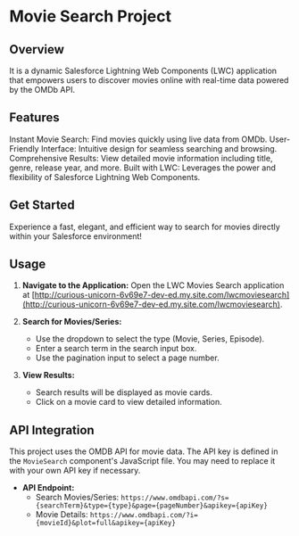  # Movie Search Project
 
 ## Overview
 It is a dynamic Salesforce Lightning Web Components (LWC) application that empowers users to discover movies online with real-time data powered by the OMDb API.

## Features
Instant Movie Search: Find movies quickly using live data from OMDb.
User-Friendly Interface: Intuitive design for seamless searching and browsing.
Comprehensive Results: View detailed movie information including title, genre, release year, and more.
Built with LWC: Leverages the power and flexibility of Salesforce Lightning Web Components.

## Get Started
Experience a fast, elegant, and efficient way to search for movies directly within your Salesforce environment!

## Usage
1. **Navigate to the Application:**
   Open the LWC Movies Search application at [http://curious-unicorn-6v69e7-dev-ed.my.site.com/lwcmoviesearch](http://curious-unicorn-6v69e7-dev-ed.my.site.com/lwcmoviesearch).

2. **Search for Movies/Series:**
   - Use the dropdown to select the type (Movie, Series, Episode).
   - Enter a search term in the search input box.
   - Use the pagination input to select a page number.

3. **View Results:**
   - Search results will be displayed as movie cards.
   - Click on a movie card to view detailed information.

## API Integration
This project uses the OMDB API for movie data. The API key is defined in the `MovieSearch` component's JavaScript file. You may need to replace it with your own API key if necessary.

- **API Endpoint:**
  - Search Movies/Series: `https://www.omdbapi.com/?s={searchTerm}&type={type}&page={pageNumber}&apikey={apiKey}`
  - Movie Details: `https://www.omdbapi.com/?i={movieId}&plot=full&apikey={apiKey}`
